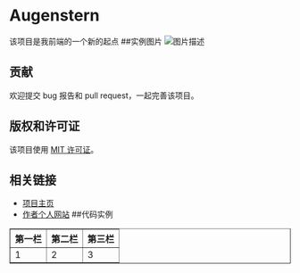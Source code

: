 # Augenstern

该项目是我前端的一个新的起点
##实例图片
![图片描述](https://tse3-mm.cn.bing.net/th/id/OIP-C.AAWaQawRUe1qfyoceRhPjAHaNK?pid=ImgDet&rs=1)

## 贡献

欢迎提交 bug 报告和 pull request，一起完善该项目。

## 版权和许可证

该项目使用 [MIT 许可证](./LICENSE)。

## 相关链接

- [项目主页](https://github.com/vagmr/Augenstern/)
- [作者个人网站](https://github.com/vagmr)
##代码实例
<body>
  <table border="1px" cellspacing="0" cellpadding="5px">
        <tr>
            <th>第一栏</th>
            <th>第二栏</th>
            <th>第三栏</th>
        </tr>
        <tr>
            <td>1</td>
            <td>2</td>
            <td>3</td>
        </tr>
    </table>
</body>